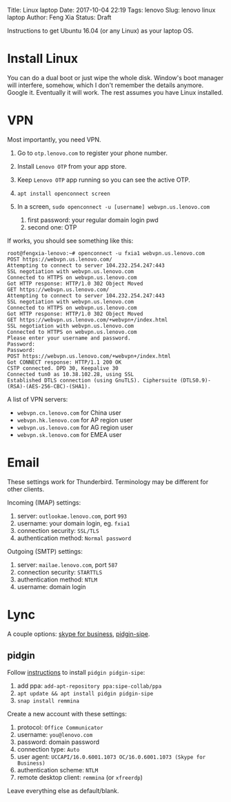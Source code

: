 Title: Linux laptop
Date: 2017-10-04 22:19
Tags: lenovo
Slug: lenovo linux laptop
Author: Feng Xia
Status: Draft

Instructions to get Ubuntu 16.04 (or any Linux) as your laptop OS.

# Install Linux

You can do a dual boot or just wipe the whole disk. Window's boot
manager will interfere, somehow, which I don't remember the details
anymore. Google it. Eventually it will work. The rest assumes you have
Linux installed.

# VPN

Most importantly, you need VPN.

1. Go to `otp.lenovo.com` to register your phone number.
2. Install `Lenovo OTP` from your app store.
3. Keep `Lenovo OTP` app running so you can see the active OTP.
4. `apt install openconnect screen`
5. In a screen, `sudo openconnect -u [username] webvpn.us.lenovo.com`

    1. first password: your regular domain login pwd
    2. second one: OTP

If works, you should see something like this:

```shell
root@fengxia-lenovo:~# openconnect -u fxia1 webvpn.us.lenovo.com
POST https://webvpn.us.lenovo.com/
Attempting to connect to server 104.232.254.247:443
SSL negotiation with webvpn.us.lenovo.com
Connected to HTTPS on webvpn.us.lenovo.com
Got HTTP response: HTTP/1.0 302 Object Moved
GET https://webvpn.us.lenovo.com/
Attempting to connect to server 104.232.254.247:443
SSL negotiation with webvpn.us.lenovo.com
Connected to HTTPS on webvpn.us.lenovo.com
Got HTTP response: HTTP/1.0 302 Object Moved
GET https://webvpn.us.lenovo.com/+webvpn+/index.html
SSL negotiation with webvpn.us.lenovo.com
Connected to HTTPS on webvpn.us.lenovo.com
Please enter your username and password.
Password:
Password:
POST https://webvpn.us.lenovo.com/+webvpn+/index.html
Got CONNECT response: HTTP/1.1 200 OK
CSTP connected. DPD 30, Keepalive 30
Connected tun0 as 10.38.102.28, using SSL
Established DTLS connection (using GnuTLS). Ciphersuite (DTLS0.9)-(RSA)-(AES-256-CBC)-(SHA1).
```

A list of VPN servers:

   - `webvpn.cn.lenovo.com`   for China user
   - `webvpn.hk.lenovo.com`   for AP region user
   - `webvpn.us.lenovo.com`   for AG region user
   - `webvpn.sk.lenovo.com`   for EMEA user​    

# Email

These settings work for Thunderbird. Terminology may be different for
other clients.

Incoming (IMAP) settings:

   1. server: `outlookae.lenovo.com`, port `993`
   2. username: your domain login, eg. `fxia1`
   3. connection security: `SSL/TLS`
   4. authentication method: `Normal password`

Outgoing (SMTP) settings:

   1. server: `mailae.lenovo.com`, port `587`
   2. connection security: `STARTTLS`
   3. authentication method: `NTLM`
   4. username: domain login

# Lync

A couple options: [skype for business][1], [pidgin-sipe][2].

[1]: https://www.skype.com/en/download-skype/skype-for-computer/
[2]: https://launchpad.net/~sipe-collab/+archive/ubuntu/ppa

## pidgin

Follow [instructions][2] to install `pidgin pidgin-sipe`:

   1. add ppa: `add-apt-repository ppa:sipe-collab/ppa`
   2. `apt update && apt install pidgin pidgin-sipe`
   2. `snap install remmina` 

Create a new account with these settings:

   1. protocol: `Office Communicator`
   2. username: `you@lenovo.com`
   3. password: domain password
   4. connection type: `Auto`
   5. user agent: `UCCAPI/16.0.6001.1073 OC/16.0.6001.1073 (Skype for Business)`
   6. authentication scheme: `NTLM`
   7. remote desktop client: `remmina` (or `xfreerdp`)

Leave everything else as default/blank.
